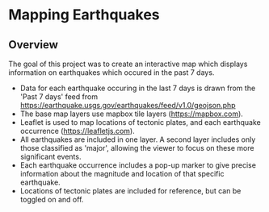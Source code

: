 # Mapping Earthquakes

## Overview
The goal of this project was to create an interactive map which displays information on earthquakes which occured in the past 7 days. 

- Data for each earthquake occuring in the last 7 days is drawn from the 'Past 7 days' feed from https://earthquake.usgs.gov/earthquakes/feed/v1.0/geojson.php
- The base map layers use mapbox tile layers (https://mapbox.com).
- Leaflet is used to map locations of tectonic plates, and each earthquake occurrence (https://leafletjs.com). 
- All earthquakes are included in one layer. A second layer includes only those classified as 'major', allowing the viewer to focus on these more significant events.
- Each earthquake occurrence includes a pop-up marker to give precise information about the magnitude and location of that specific earthquake.
- Locations of tectonic plates are included for reference, but can be toggled on and off. 
